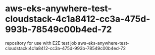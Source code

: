 # aws-eks-anywhere-test-cloudstack-4c1a8412-cc3a-475d-993b-78549c00b4ed-72
repository for use with E2E test job aws-eks-anywhere-test-cloudstack:4c1a8412-cc3a-475d-993b-78549c00b4ed-72
